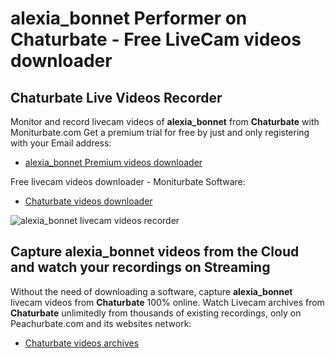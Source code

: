 # alexia_bonnet Performer on Chaturbate - Free LiveCam videos downloader

## Chaturbate Live Videos Recorder

Monitor and record livecam videos of **alexia_bonnet** from **Chaturbate** with Moniturbate.com
Get a premium trial for free by just and only registering with your Email address:
* [alexia_bonnet Premium videos downloader](https://moniturbate.com/request-demo-licence-key.html)

Free livecam videos downloader - Moniturbate Software:
* [Chaturbate videos downloader](https://moniturbate.com/moniturbate-download-software.html)

![alexia_bonnet livecam videos recorder](https://peachurnet.com/templates/moniturbate-software.png)


## Capture alexia_bonnet videos from the Cloud and watch your recordings on Streaming

Without the need of downloading a software, capture **alexia_bonnet** livecam videos from **Chaturbate** 100% online.
Watch Livecam archives from **Chaturbate** unlimitedly from thousands of existing recordings, only on Peachurbate.com and its websites network:
* [Chaturbate videos archives](https://peachurnet.com/)